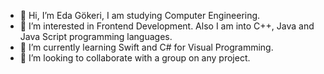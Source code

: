 - 👋 Hi, I’m Eda Gökeri, I am studying Computer Engineering.
- 👀 I’m interested in Frontend Development. Also I am into C++, Java and Java Script programming languages.
- 🌱 I’m currently learning Swift and C# for Visual Programming.
- 💞️ I’m looking to collaborate with a group on any project.

<!---
egokeri/egokeri is a ✨ special ✨ repository because its `README.md` (this file) appears on your GitHub profile.
You can click the Preview link to take a look at your changes.
--->
